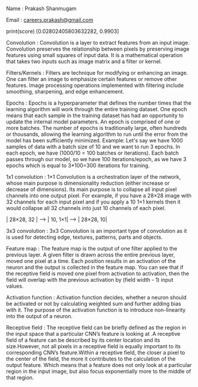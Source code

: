 Name : Prakash Shanmugam

Email : careers.prakash@gmail.com

print(score)
[0.02802405803632282, 0.9903]

Convolution : Convolution is a layer to extract features from an input image. Convolution preserves the relationship between pixels by preserving image features using small squares of input data. It is a mathematical operation that takes two inputs such as image matrix and a filter or kernel.

Filters/Kernels : Filters are technique for modifying or enhancing an image. One can filter an image to emphasize certain features or remove other features. Image processing operations implemented with filtering include smoothing, sharpening, and edge enhancement.

Epochs : Epochs is a hyperparameter that defines the number times that the learning algorithm will work through the entire training dataset. One epoch means that each sample in the training dataset has had an opportunity to update the internal model parameters. An epoch is comprised of one or more batches. The number of epochs is traditionally large, often hundreds or thousands, allowing the learning algorithm to run until the error from the model has been sufficiently minimized.
Example: Let's say we have 1000 samples of data with a batch size of 10 and we want to run 3 epochs. In each epoch, we have (1000/10 = 100 batches or iterations). Each batch passes through our model, so we have 100 iterations/epoch, as we have 3 epochs which is equal to 3*100=300 iterations for training.


1x1 convolution : 1×1 Convolution is a orchestration layer of the network, whose main purpose is dimensionality reduction (either increase or decrease of dimensions). Its main purpose is to collapse all input pixel channels into one output pixel. For example, if you have a 28×28 image with 32 channels for each input pixel and if you apply a 10 1×1 kernels then it would collapse all 32 channels into just 10 channels of each pixel.

| 28×28, 32 |  --> | 10, 1×1|  --> | 28×28, 10|


3x3 convolution : 3x3 Convolution is an important type of convolution as it is used for detecting edge, textures, patterns, parts and objects.


Feature map : The feature map is the output of one filter applied to the previous layer. A given filter is drawn across the entire previous layer, moved one pixel at a time. Each position results in an activation of the neuron and the output is collected in the feature map. You can see that if the receptive field is moved one pixel from activation to activation, then the field will overlap with the previous activation by (field width - 1) input values.

Activation function : Activation function decides, whether a neuron should be activated or not by calculating weighted sum and further adding bias with it. The purpose of the activation function is to introduce non-linearity into the output of a neuron.

Receptive field : The receptive field can be briefly defined as the region in the input space that a particular CNN’s feature is looking at .A receptive field of a feature can be described by its center location and its size.However, not all pixels in a receptive field is equally important to its corresponding CNN’s feature.Within a receptive field, the closer a pixel to the center of the field, the more it contributes to the calculation of the output feature. Which means that a feature does not only look at a particular region in the input image, but also focus exponentially more to the middle of that region.


